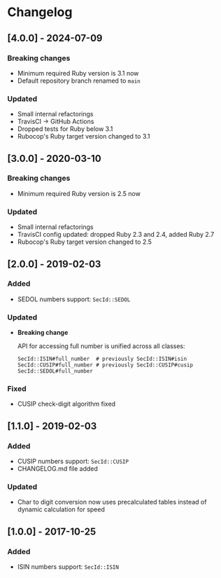 # Changelog

## [4.0.0] - 2024-07-09

### Breaking changes

- Minimum required Ruby version is 3.1 now
- Default repository branch renamed to `main`

### Updated

- Small internal refactorings
- TravisCI -> GitHub Actions
- Dropped tests for Ruby below 3.1
- Rubocop's Ruby target version changed to 3.1

## [3.0.0] - 2020-03-10

### Breaking changes

- Minimum required Ruby version is 2.5 now

### Updated

- Small internal refactorings
- TravisCI config updated: dropped Ruby 2.3 and 2.4, added Ruby 2.7
- Rubocop's Ruby target version changed to 2.5

## [2.0.0] - 2019-02-03

### Added

- SEDOL numbers support: `SecId::SEDOL`

### Updated

- **Breaking change**

    API for accessing full number is unified across all classes:

    ```
    SecId::ISIN#full_number  # previously SecId::ISIN#isin
    SecId::CUSIP#full_number # previously SecId::CUSIP#cusip
    SecId::SEDOL#full_number
    ```

### Fixed

- CUSIP check-digit algorithm fixed

## [1.1.0] - 2019-02-03

### Added

- CUSIP numbers support: `SecId::CUSIP`
- CHANGELOG.md file added

### Updated

- Char to digit conversion now uses precalculated tables instead of dynamic calculation for speed

## [1.0.0] - 2017-10-25

### Added

- ISIN numbers support: `SecId::ISIN`
